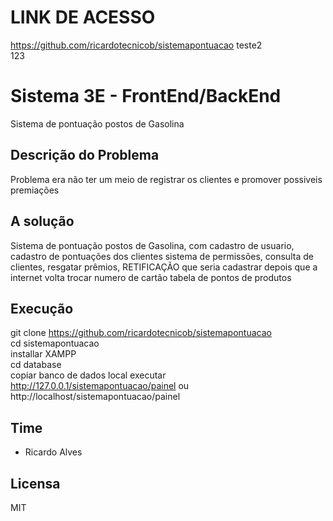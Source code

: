 <p align="center">
<a href="#" alt="Sistema Pontuação">
  </a></p>

# LINK DE ACESSO

https://github.com/ricardotecnicob/sistemapontuacao
teste2 <br>
123

# Sistema 3E - FrontEnd/BackEnd

Sistema de pontuação postos de Gasolina

## Descrição do Problema

Problema era não ter um meio de registrar os clientes e promover possiveis premiações 

## A solução

Sistema de pontuação postos de Gasolina, com cadastro de usuario, cadastro de pontuações dos clientes
sistema de permissões, consulta de clientes, resgatar prêmios, RETIFICAÇÃO que seria cadastrar depois que a internet volta
trocar numero de cartão tabela de pontos de produtos

## Execução

git clone https://github.com/ricardotecnicob/sistemapontuacao <br />
cd sistemapontuacao <br />
installar XAMPP <br />
cd database <br />
copiar banco de dados local
executar http://127.0.0.1/sistemapontuacao/painel ou http://localhost/sistemapontuacao/painel<br />


## Time

- Ricardo Alves


## Licensa

MIT
